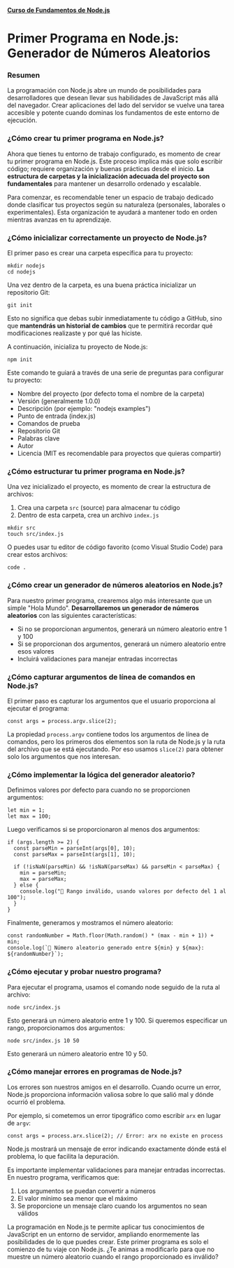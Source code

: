 **[Curso de Fundamentos de Node.js](./../README.MD)**
# Primer Programa en Node.js: Generador de Números Aleatorios

### Resumen

La programación con Node.js abre un mundo de posibilidades para desarrolladores que desean llevar sus habilidades de JavaScript más allá del navegador. Crear aplicaciones del lado del servidor se vuelve una tarea accesible y potente cuando dominas los fundamentos de este entorno de ejecución.

### ¿Cómo crear tu primer programa en Node.js?
Ahora que tienes tu entorno de trabajo configurado, es momento de crear tu primer programa en Node.js. Este proceso implica más que solo escribir código; requiere organización y buenas prácticas desde el inicio. **La estructura de carpetas y la inicialización adecuada del proyecto son fundamentales** para mantener un desarrollo ordenado y escalable.

Para comenzar, es recomendable tener un espacio de trabajo dedicado donde clasificar tus proyectos según su naturaleza (personales, laborales o experimentales). Esta organización te ayudará a mantener todo en orden mientras avanzas en tu aprendizaje.

### ¿Cómo inicializar correctamente un proyecto de Node.js?
El primer paso es crear una carpeta específica para tu proyecto:
```
mkdir nodejs
cd nodejs
```
Una vez dentro de la carpeta, es una buena práctica inicializar un repositorio Git:
```
git init
```
Esto no significa que debas subir inmediatamente tu código a GitHub, sino que **mantendrás un historial de cambios** que te permitirá recordar qué modificaciones realizaste y por qué las hiciste.

A continuación, inicializa tu proyecto de Node.js:
```
npm init
```
Este comando te guiará a través de una serie de preguntas para configurar tu proyecto:
* Nombre del proyecto (por defecto toma el nombre de la carpeta)
* Versión (generalmente 1.0.0)
* Descripción (por ejemplo: "nodejs examples")
* Punto de entrada (index.js)
* Comandos de prueba
* Repositorio Git
* Palabras clave
* Autor
* Licencia (MIT es recomendable para proyectos que quieras compartir)

### ¿Cómo estructurar tu primer programa en Node.js?
Una vez inicializado el proyecto, es momento de crear la estructura de archivos:

1. Crea una carpeta `src` (source) para almacenar tu código
2. Dentro de esta carpeta, crea un archivo `index.js`
```
mkdir src
touch src/index.js
```
O puedes usar tu editor de código favorito (como Visual Studio Code) para crear estos archivos:
```
code .
```

### ¿Cómo crear un generador de números aleatorios en Node.js?
Para nuestro primer programa, crearemos algo más interesante que un simple "Hola Mundo". **Desarrollaremos un generador de números aleatorios** con las siguientes características:

* Si no se proporcionan argumentos, generará un número aleatorio entre 1 y 100
* Si se proporcionan dos argumentos, generará un número aleatorio entre esos valores
* Incluirá validaciones para manejar entradas incorrectas

### ¿Cómo capturar argumentos de línea de comandos en Node.js?
El primer paso es capturar los argumentos que el usuario proporciona al ejecutar el programa:
```
const args = process.argv.slice(2);
```
La propiedad `process.argv` contiene todos los argumentos de línea de comandos, pero los primeros dos elementos son la ruta de Node.js y la ruta del archivo que se está ejecutando. Por eso usamos `slice(2)` para obtener solo los argumentos que nos interesan.

### ¿Cómo implementar la lógica del generador aleatorio?
Definimos valores por defecto para cuando no se proporcionen argumentos:
```
let min = 1;
let max = 100;
```
Luego verificamos si se proporcionaron al menos dos argumentos:
```
if (args.length >= 2) {
  const parseMin = parseInt(args[0], 10);
  const parseMax = parseInt(args[1], 10);
  
  if (!isNaN(parseMin) && !isNaN(parseMax) && parseMin < parseMax) {
    min = parseMin;
    max = parseMax;
  } else {
    console.log("🚫 Rango inválido, usando valores por defecto del 1 al 100");
  }
}
```
Finalmente, generamos y mostramos el número aleatorio:
```
const randomNumber = Math.floor(Math.random() * (max - min + 1)) + min;
console.log(`🎲 Número aleatorio generado entre ${min} y ${max}: ${randomNumber}`);
```

### ¿Cómo ejecutar y probar nuestro programa?
Para ejecutar el programa, usamos el comando node seguido de la ruta al archivo:
```
node src/index.js
```
Esto generará un número aleatorio entre 1 y 100. Si queremos especificar un rango, proporcionamos dos argumentos:
```
node src/index.js 10 50
```
Esto generará un número aleatorio entre 10 y 50.

### ¿Cómo manejar errores en programas de Node.js?
Los errores son nuestros amigos en el desarrollo. Cuando ocurre un error, Node.js proporciona información valiosa sobre lo que salió mal y dónde ocurrió el problema.

Por ejemplo, si cometemos un error tipográfico como escribir `arx` en lugar de `argv`:
```
const args = process.arx.slice(2); // Error: arx no existe en process
```
Node.js mostrará un mensaje de error indicando exactamente dónde está el problema, lo que facilita la depuración.

Es importante implementar validaciones para manejar entradas incorrectas. En nuestro programa, verificamos que:

1. Los argumentos se puedan convertir a números
2. El valor mínimo sea menor que el máximo
3. Se proporcione un mensaje claro cuando los argumentos no sean válidos

La programación en Node.js te permite aplicar tus conocimientos de JavaScript en un entorno de servidor, ampliando enormemente las posibilidades de lo que puedes crear. Este primer programa es solo el comienzo de tu viaje con Node.js. ¿Te animas a modificarlo para que no muestre un número aleatorio cuando el rango proporcionado es inválido?